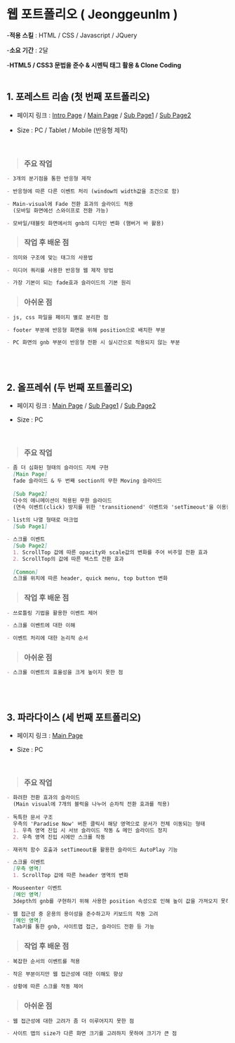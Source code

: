 # 웹 포트폴리오 ( JeonggeunIm )

-**적용 스킬** : HTML / CSS / Javascript / JQuery

-**소요 기간** : 2달

-**HTML5 / CSS3 문법을 준수 & 시멘틱 태그 활용 & Clone Coding**
<br><br>
## 1. 포레스트 리솜 (첫 번째 포트폴리오)
- 페이지 링크 : [Intro Page](https://jeonggeunim.github.io/portfolio/risom/index.html)
 / [Main Page](https://jeonggeunim.github.io/portfolio/risom/indexForest.html)
 / [Sub Page1](https://jeonggeunim.github.io/portfolio/risom/conceptForest.html)
 / [Sub Page2](https://jeonggeunim.github.io/portfolio/risom/have9Forest.html)

- Size : PC / Tablet / Mobile (반응형 제작)
<br>

 >### 주요 작업
```markdown
- 3개의 분기점을 통한 반응형 제작

- 반응형에 따른 다른 이벤트 처리 (window의 width값을 조건으로 함)

- Main-visual에 Fade 전환 효과의 슬라이드 적용
  (모바일 화면에선 스와이프로 전환 가능)

- 모바일/태블릿 화면에서의 gnb의 디자인 변화 (햄버거 바 활용)
```

 >### 작업 후 배운 점
```markdown
- 의미와 구조에 맞는 태그의 사용법

- 미디어 쿼리를 사용한 반응형 웹 제작 방법

- 가장 기본이 되는 fade효과 슬라이드의 기본 원리
```

 >### 아쉬운 점
```markdown
- js, css 파일을 페이지 별로 분리한 점

- footer 부분에 반응형 화면을 위해 position으로 배치한 부분 

- PC 화면의 gnb 부분이 반응형 전환 시 실시간으로 적용되지 않는 부분
```
<br><br>
## 2. 올프레쉬 (두 번째 포트폴리오)
- 페이지 링크 : [Main Page](https://jeonggeunim.github.io/portfolio/allFresh/index.html)
 / [Sub Page1](https://jeonggeunim.github.io/portfolio/allFresh/present.html)
 / [Sub Page2](https://jeonggeunim.github.io/portfolio/allFresh/brandstory.html)

- Size : PC
<br>

 >### 주요 작업
```markdown
- 좀 더 심화된 형태의 슬라이드 자체 구현
  [Main Page]
  fade 슬라이드 & 두 번째 section의 무한 Moving 슬라이드
  
  [Sub Page2]
  다수의 애니메이션이 적용된 무한 슬라이드
  (연속 이벤트(click) 방지를 위한 'transitionend' 이벤트와 'setTimeout'을 이용한 쓰로틀링 기법 사용)
  
- list의 나열 형태로 마크업 
  [Sub Page1]

- 스크롤 이벤트 
  [Sub Page2]
  1. ScrollTop 값에 따른 opacity와 scale값의 변화를 주어 비주얼 전환 효과
  2. ScrollTop의 값에 따른 텍스트 전환 효과
  
  [Common]
  스크롤 위치에 따른 header, quick menu, top button 변화
```

 >### 작업 후 배운 점
```markdown
- 쓰로틀링 기법을 활용한 이벤트 제어

- 스크롤 이벤트에 대한 이해

- 이벤트 처리에 대한 논리적 순서
```

 >### 아쉬운 점
```markdown
- 스크롤 이벤트의 효율성을 크게 높이지 못한 점
```
<br><br>
## 3. 파라다이스 (세 번째 포트폴리오)
- 페이지 링크 : [Main Page](https://jeonggeunim.github.io/portfolio/paradise/index.html)

- Size : PC
<br>

 >### 주요 작업
```markdown
- 화려한 전환 효과의 슬라이드
  (Main visual에 7개의 블럭을 나누어 순차적 전환 효과를 적용)
  
- 독특한 문서 구조 
  우측의 'Paradise Now' 버튼 클릭시 해당 영역으로 문서가 전체 이동되는 형태
  1. 우측 영역 진입 시 서브 슬라이드 작동 & 메인 슬라이드 정지
  2. 우측 영역 진입 시에만 스크롤 작동

- 재귀적 함수 호출과 setTimeout를 활용한 슬라이드 AutoPlay 기능

- 스크롤 이벤트 
  [우측 영역]
  1. ScrollTop 값에 따른 header 영역의 변화

- Mouseenter 이벤트
  [메인 영역]
  3depth의 gnb를 구현하기 위해 사용한 position 속성으로 인해 높이 값을 가져오지 못하는 문제 발생 => Jquery의 Height() 메소드를 사용하여 검정색 배경의 높이에 차이를 적용함

- 웹 접근성 중 운용의 용이성을 준수하고자 키보드의 작동 고려
  [메인 영역]
  Tab키를 통한 gnb, 사이트맵 접근, 슬라이드 전환 등 가능
```

 >### 작업 후 배운 점
```markdown
- 복잡한 순서의 이벤트를 적용

- 작은 부분이지만 웹 접근성에 대한 이해도 향상

- 상황에 따른 스크롤 작동 제어
```

 >### 아쉬운 점
```markdown
- 웹 접근성에 대한 고려가 좀 더 이루어지지 못한 점

- 사이트 맵의 size가 다른 화면 크기를 고려하지 못하여 크기가 큰 점
```